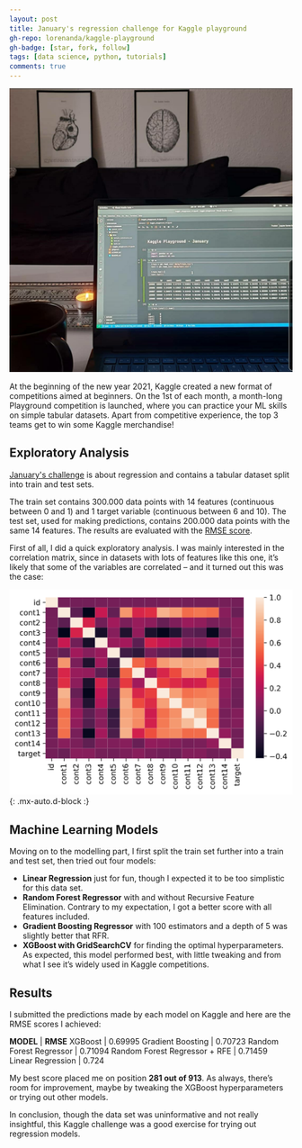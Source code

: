 ```yaml
---
layout: post
title: January's regression challenge for Kaggle playground
gh-repo: lorenanda/kaggle-playground
gh-badge: [star, fork, follow]
tags: [data science, python, tutorials]
comments: true
---
```


![cover](../assets/img/kaggle-challenge-jan.jpeg)

At the beginning of the new year 2021, Kaggle created a new format of competitions aimed at beginners. On the 1st of each month, a month-long Playground competition is launched, where you can practice your ML skills on simple tabular datasets. Apart from competitive experience, the top 3 teams get to win some Kaggle merchandise!

## Exploratory Analysis

[January's challenge](https://www.kaggle.com/c/tabular-playground-series-jan-2021) is about regression and contains a tabular dataset split into train and test sets.

The train set contains 300.000 data points with 14 features (continuous between 0 and 1) and 1 target variable (continuous between 6 and 10). The test set, used for making predictions, contains 200.000 data points with the same 14 features. The results are evaluated with the [RMSE score](https://en.wikipedia.org/wiki/Root-mean-square_deviation).

First of all, I did a quick exploratory analysis. I was mainly interested in the correlation matrix, since in datasets with lots of features like this one, it’s likely that some of the variables are correlated – and it turned out this was the case:

![Matrixplot](../assets/img/kaggle-challenge-jan-matrix.png){: .mx-auto.d-block :}

## Machine Learning Models

Moving on to the modelling part, I first split the train set further into a train and test set, then tried out four models:

- **Linear Regression** just for fun, though I expected it to be too simplistic for this data set.
- **Random Forest Regressor** with and without Recursive Feature Elimination. Contrary to my expectation, I got a better score with all features included.
- **Gradient Boosting Regressor** with 100 estimators and a depth of 5 was slightly better that RFR.
- **XGBoost with GridSearchCV** for finding the optimal hyperparameters. As expected, this model performed best, with little tweaking and from what I see it’s widely used in Kaggle competitions.

## Results

I submitted the predictions made by each model on Kaggle and here are the RMSE scores I achieved:

**MODEL** | **RMSE**
XGBoost | 0.69995
Gradient Boosting | 0.70723
Random Forest Regressor | 0.71094
Random Forest Regressor + RFE | 0.71459
Linear Regression | 0.724

My best score placed me on position **281 out of 913**. As always, there’s room for improvement, maybe by tweaking the XGBoost hyperparameters or trying out other models.

In conclusion, though the data set was uninformative and not really insightful, this Kaggle challenge was a good exercise for trying out regression models.
